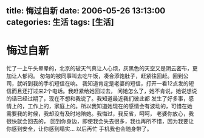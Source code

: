 title: 悔过自新
date: 2006-05-26 13:13:00
categories:  生活
tags: [生活]
---

# 悔过自新
忙了一上午头晕晕的，北京的破天气真让人心烦，灰黑色的天空又是阴云密布，更加让人郁闷。
匆匆的被同事叫去吃午饭，凑合添饱肚子，赶紧往回赶。回到公司，就听到我的手机短信在响。
我知道肯定是老婆的短信，打开一看12点发的短信而且还打过来2个电话。我赶紧给她回过去，
问她怎么了，她不肯说，她说想说的话已经过期了，现在不想和我说了。我知道最近我们彼此都
发生了好多事，感情上的，工作上的，家庭上的。所以我知道她现在的感情会有波动的，可惜在她
需要我的时候，我却没有及时地陪她。我悔过，我反省，呵呵， 老婆你放心，我很快就会回去的，
回到你身边，即使我会失去很多，我也再所不惜，因为我要让你感到安全，让你感到塌实...
以后再忙 手机我也会随身带了。